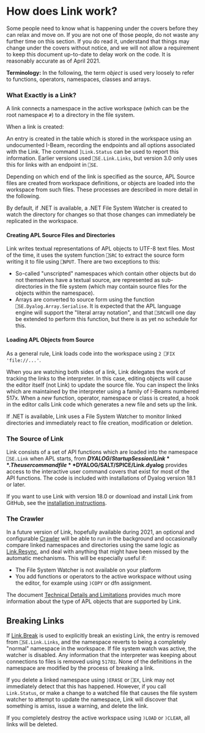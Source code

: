 # How does Link work?

Some people need to know what is happening under the covers before they can relax and move on. If you are not one of those people, do not waste any further time on this section. If you do read it, understand that things may change under the covers without notice, and we will not allow a requirement to keep this document up-to-date to delay work on the code. It is reasonably accurate as of April 2021.

**Terminology:** In the following, the term *object* is used very loosely to refer to functions, operators, namespaces, classes and arrays.

### What Exactly is a Link?

A link connects a namespace in the active workspace (which can be the root namespace `#`) to a directory in the file system. 

When a link is created:

An entry is created in the table which is stored in the workspace using an undocumented I-Beam, recording the endpoints and all options associated with the Link. The command `]Link.Status` can be used to report this information. Earlier versions used `⎕SE.Link.Links`, but version 3.0 only uses this for links with an endpoint in `⎕SE`.

Depending on which end of the link is specified as the source, APL Source files are created from workspace definitions, or objects are loaded into the workspace from such files. These processes are described in more detail in the following.

By default, if .NET is available, a .NET File System Watcher is created to watch the directory for changes so that those changes can immediately be replicated in the workspace.

#### Creating APL Source Files and Directories

Link writes textual representations of APL objects to UTF-8 text files. Most of the time, it uses the system function `⎕SRC` to extract the source form writing it to file using `⎕NPUT`. There are two exceptions to this:

* So-called "unscripted" namespaces which contain other objects but do not themselves have a textual source, are represented as sub-directories in the file system (which may contain source files for the objects within the namespace).
* Arrays are converted to source form using the function ` ⎕SE.Dyalog.Array.Serialise`. It is expected that the APL language engine will support the "literal array notation", and that `⎕SRC`will one day be extended to perform this function, but there is as yet no schedule for this.

#### Loading APL Objects from Source

As a general rule, Link loads code into the workspace using `2 ⎕FIX 'file://...'`. 

When you are watching both sides of a link, Link delegates the work of tracking the links to the interpreter. In this case, editing objects will cause the editor itself (not Link) to update the source file. You can inspect the links which are maintained by the interpreter using a family of I-Beams numbered 517x. When a *new* function, operator, namespace or class is created, a hook in the editor calls Link code which generates a new file and sets up the link.

If .NET is available, Link uses a File System Watcher to monitor linked directories and immediately react to file creation, modification or deletion.

### The Source of Link

Link consists of a set of API functions which are loaded into the namespace `⎕SE.Link` when APL starts, from **$DYALOG/StartupSession/Link**. The user command file **$DYALOG/SALT/SPICE/Link.dyalog** provides access to the interactive user command covers that exist for most of the API functions. The code is included with installations of Dyalog version 18.1 or later. 

If you want to use Link with version 18.0 or download and install Link from GitHub, see the [installation instructions](/Usage/Installation.md).

### The Crawler

In a future version of Link, hopefully available during 2021, an optional and configurable [Crawler](/Crawler.md) will be able to run in the background and occasionally compare linked namespaces and directories using the same logic as [Link.Resync](/API/Link.Resync.md), and deal with anything that might have been missed by the automatic mechanisms. This will be especially useful if:

* The File System Watcher is not available on your platform
* You add functions or operators to the active workspace without using the editor, for example using ``)COPY`` or dfn assignment.

The document [Technical Details and Limitations](TechDetails.md) provides much more information about the type of APL objects that are supported by Link.

## Breaking Links

If [Link.Break](/API/Link.Break.md) is used to explicitly break an existing Link, the entry is removed from `⎕SE.Link.Links`, and the namespace reverts to being a completely "normal" namespace in the workspace. If file system watch was active, the watcher is disabled. Any information that the interpreter was keeping about connections to files is removed using `5178⌶`. None of the definitions in the namespace are modified by the process of breaking a link.

If you delete a linked namespace using `)ERASE` or `⎕EX`, Link may not immediately detect that this has happened. However, if you call `Link.Status`, or make a change to a watched file that causes the file system watcher to attempt to update the namespace, Link will discover that something is amiss, issue a warning, and delete the link.

If you completely destroy the active workspace using `)LOAD` or `)CLEAR`, all links will be deleted.
